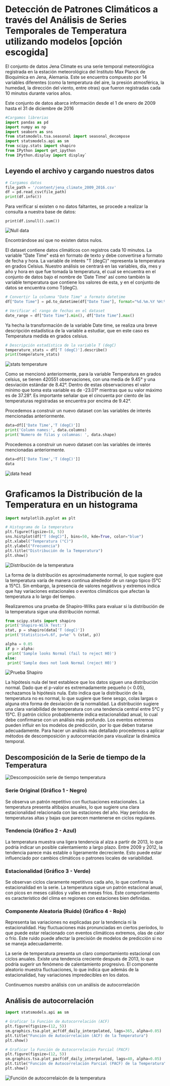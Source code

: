 # Detección de Patrones Climáticos a través del Análisis de Series Temporales de Temperatura utilizando modelos [opción escogida]

El conjunto de datos Jena Climate es una serie temporal meteorológica registrada en la estación meteorológica del Instituto Max Planck de Bioquímica en Jena, Alemania.
Este se encuentra compuesto por 14 variables diferentes (como la temperatura del aire, la presión atmosférica, la humedad, la dirección del viento, entre otras) que fueron registradas cada 10 minutos durante varios años.

Este conjunto de datos abarca información desde el 1 de enero de 2009 hasta el 31 de diciembre de 2016

````python
#Cargamos librerias
import pandas as pd
import numpy as np
import seaborn as sns
from statsmodels.tsa.seasonal import seasonal_decompose
import statsmodels.api as sm
from scipy.stats import shapiro
from IPython import get_ipython
from IPython.display import display`
````
## Leyendo el archivo y cargando nuestros datos 
```python
# Cargamos datos
file_path = '/content/jena_climate_2009_2016.csv'
df = pd.read_csv(file_path)
print(df.info())
```
Para verificar sí existen o no datos faltantes, se procede a realizar la consulta a nuestra base de datos:

```
print(df.isnull().sum())
```
![Null data](https://github.com/ivanna0994/seriesdetiempo/blob/main/Null%20datos.png?raw=true "Null data")

Encontrándose así que no existen datos nulos. 

El dataset contiene datos climáticos con registros cada 10 minutos. La variable "Date Time" está en formato de texto y debe convertirse a formato de fecha y hora. La variable de interés "T (degC)" representa la temperatura en grados Celsius. Nuestro análisis se centrará en las variables, día, mes y año y hora en que fue tomada la temperatura, el cual se encuentra en el conjunto de datos bajo el nombre de 'Date Time' así como también la variable temperatura que contiene los valores de esta, y en el conjunto de datos se encuentra como T(degC).

```python
# Convertir la columna "Date Time" a formato datetime
df["Date Time"] = pd.to_datetime(df["Date Time"], format="%d.%m.%Y %H:%M:%S")

# Verificar el rango de fechas en el dataset
date_range = df["Date Time"].min(), df["Date Time"].max()
```

Ya hecha la transformación de la variable Date time, se realiza una breve descripción estadística de la variable a estudiar, que en este caso es Temperatura medida en grados celsius.

```python
# Descripción estadística de la variable T (degC)
temperature_stats = df['T (degC)'].describe()
print(temperature_stats)
```

![stats temperature](https://github.com/ivanna0994/seriesdetiempo/blob/main/temperature%20stats.png?raw=true "stats temperature")

Como se mencionó anteriormente, para la variable Temperatura en grados celsius, se tienen 420551 observaciones, con una media de 9.45° y una desviación estándar de 8.42°. Dentro de estas observaciones el valor mínimo que toma esta variable es de -23.01° mientras que su valor máximo es de 37.28°. Es importante señalar que el cincuenta por ciento de las temperaturas registradas se encuentra por encima de 9.42°.

Procedemos a construir un nuevo dataset con las variables de interés mencionadas anteriormente.

```python
data=df[['Date Time','T (degC)']]
print('Column names:', data.columns)
print('Numero de filas y columnas: ', data.shape)
```
Procedemos a construir un nuevo dataset con las variables de interés mencionadas anteriormente.


```python
data=df[['Date Time','T (degC)']]
data
```
![data head ](https://github.com/ivanna0994/seriesdetiempo/blob/main/data%20head.png?raw=true "data head ")

# Graficamos la Distribución de la Temperatura en un histograma
```python
import matplotlib.pyplot as plt

# Histograma de la temperatura
plt.figure(figsize=(8, 5))
sns.histplot(df["T (degC)"], bins=50, kde=True, color="blue")
plt.xlabel("Temperatura (°C)")
plt.ylabel("Frecuencia")
plt.title("Distribución de la Temperatura")
plt.show()
```
![Distribución de la temperatura](https://github.com/ivanna0994/seriesdetiempo/blob/main/distribuci%C3%B3n%20de%20la%20temperatura.png?raw=true "Distribución de la temperatura")

La forma de la distribución es aproximadamente normal, lo que sugiere que la temperatura varía de manera continua alrededor de un rango típico (5°C a 15°C).
Sin embargo, la presencia de valores negativos y extremos indica que hay variaciones estacionales o eventos climáticos que afectan la temperatura a lo largo del tiempo.

Realizaremos una prueba de Shapiro-Wilks para evaluar si la distribución de la temperatura sigue una distribución normal.

```python
from scipy.stats import shapiro
print('Shapiro-Wilk Test:')
stat, p = shapiro(data['T (degC)'])
print('Statistics=%.6f, p=%e' % (stat, p))

alpha = 0.05
if p > alpha:
 print('Sample looks Normal (fail to reject H0)')
else:
 print('Sample does not look Normal (reject H0)')
```
![Prueba Shapiro](https://github.com/ivanna0994/seriesdetiempo/blob/main/shapiro-wilks.png?raw=true "Prueba Shapiro")

La hipótesis nula del test establece que los datos siguen una distribución normal.
Dado que el p-valor es extremadamente pequeño (< 0.05), rechazamos la hipótesis nula.
Esto indica que la distribución de la temperatura no es normal, lo que sugiere que tiene sesgo, colas largas o alguna otra forma de desviación de la normalidad.
La distribución sugiere una clara variabilidad de temperatura con una tendencia central entre 5°C y 15°C.
El patrón cíclico probablemente indica estacionalidad anual, lo cual debe confirmarse con un análisis más profundo.
Los eventos extremos pueden influir en los modelos de predicción, por lo que deben tratarse adecuadamente.
Para hacer un análisis más detallado procedemos a aplicar métodos de descomposición y autocorrelación para visualizar la dinámica temporal.

## Descomposición de la Serie de tiempo de la Temperatura

![Descomposición serie de tiempo temperatura](https://github.com/ivanna0994/seriesdetiempo/blob/main/download.png?raw=true "Descomposición serie de tiempo temperatura")

### Serie Original (Gráfico 1 - Negro)
Se observa un patrón repetitivo con fluctuaciones estacionales.
La temperatura presenta altibajos anuales, lo que sugiere una clara estacionalidad relacionada con las estaciones del año. Hay períodos de temperaturas altas y bajas que parecen mantenerse en ciclos regulares.

### Tendencia (Gráfico 2 - Azul)

La temperatura muestra una ligera tendencia al alza a partir de 2013, lo que podría indicar un posible calentamiento a largo plazo. Entre 2009 y 2012, la tendencia parece más estable o ligeramente decreciente. Esto puede estar influenciado por cambios climáticos o patrones locales de variabilidad.

### Estacionalidad (Gráfico 3 - Verde)

Se observan ciclos claramente repetitivos cada año, lo que confirma la estacionalidad en la serie. La temperatura sigue un patrón estacional anual, con picos en meses cálidos y valles en meses fríos. Este comportamiento es característico del clima en regiones con estaciones bien definidas.

### Componente Aleatoria (Ruido) (Gráfico 4 - Rojo)

Representa las variaciones no explicadas por la tendencia ni la estacionalidad.
Hay fluctuaciones más pronunciadas en ciertos períodos, lo que puede estar relacionado con eventos climáticos extremos, olas de calor o frío. Este ruido puede afectar la precisión de modelos de predicción si no se maneja adecuadamente.

La serie de temperatura presenta un claro comportamiento estacional con ciclos anuales. Existe una tendencia creciente después de 2013, lo que podría sugerir un fenómeno de calentamiento progresivo. El componente aleatorio muestra fluctuaciones, lo que indica que además de la estacionalidad, hay variaciones impredecibles en los datos.

Continuemos nuestro análisis con un análisis de autocorrelación

## Análisis de autocorrelación

```python
import statsmodels.api as sm

# Graficar la Función de Autocorrelación (ACF)
plt.figure(figsize=(12, 5))
sm.graphics.tsa.plot_acf(df_daily_interpolated, lags=365, alpha=0.05)
plt.title("Función de Autocorrelación (ACF) de la Temperatura")
plt.show()

# Graficar la Función de Autocorrelación Parcial (PACF)
plt.figure(figsize=(12, 5))
sm.graphics.tsa.plot_pacf(df_daily_interpolated, lags=40, alpha=0.05)
plt.title("Función de Autocorrelación Parcial (PACF) de la Temperatura")
plt.show()
```
![Función de autocorrelaicón de la temperatura](https://github.com/ivanna0994/seriesdetiempo/blob/main/funci%C3%B3n%20autocorrelaci%C3%B3n.png?raw=true "Función de autocorrelaicón de la temperatura")


